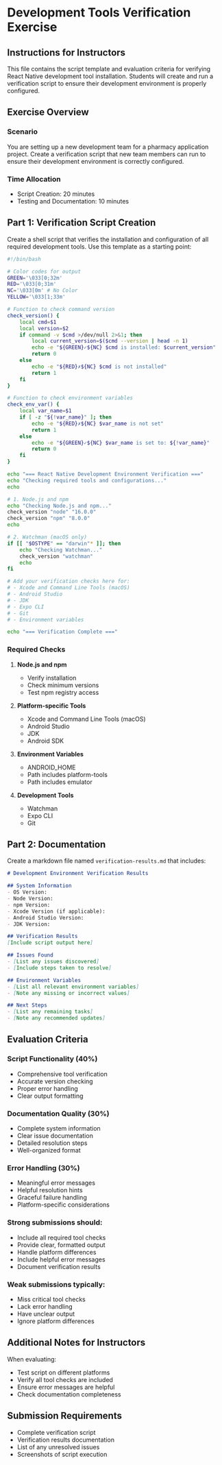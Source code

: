 # Development Tools Verification Exercise

## Instructions for Instructors
This file contains the script template and evaluation criteria for verifying React Native development tool installation. Students will create and run a verification script to ensure their development environment is properly configured.

## Exercise Overview

### Scenario
You are setting up a new development team for a pharmacy application project. Create a verification script that new team members can run to ensure their development environment is correctly configured.

### Time Allocation
- Script Creation: 20 minutes
- Testing and Documentation: 10 minutes

## Part 1: Verification Script Creation

Create a shell script that verifies the installation and configuration of all required development tools. Use this template as a starting point:

```bash
#!/bin/bash

# Color codes for output
GREEN='\033[0;32m'
RED='\033[0;31m'
NC='\033[0m' # No Color
YELLOW='\033[1;33m'

# Function to check command version
check_version() {
    local cmd=$1
    local version=$2
    if command -v $cmd >/dev/null 2>&1; then
        local current_version=$($cmd --version | head -n 1)
        echo -e "${GREEN}✓${NC} $cmd is installed: $current_version"
        return 0
    else
        echo -e "${RED}✗${NC} $cmd is not installed"
        return 1
    fi
}

# Function to check environment variables
check_env_var() {
    local var_name=$1
    if [ -z "${!var_name}" ]; then
        echo -e "${RED}✗${NC} $var_name is not set"
        return 1
    else
        echo -e "${GREEN}✓${NC} $var_name is set to: ${!var_name}"
        return 0
    fi
}

echo "=== React Native Development Environment Verification ==="
echo "Checking required tools and configurations..."
echo

# 1. Node.js and npm
echo "Checking Node.js and npm..."
check_version "node" "16.0.0"
check_version "npm" "8.0.0"
echo

# 2. Watchman (macOS only)
if [[ "$OSTYPE" == "darwin"* ]]; then
    echo "Checking Watchman..."
    check_version "watchman"
    echo
fi

# Add your verification checks here for:
# - Xcode and Command Line Tools (macOS)
# - Android Studio
# - JDK
# - Expo CLI
# - Git
# - Environment variables

echo "=== Verification Complete ==="
```

### Required Checks

1. **Node.js and npm**
   - Verify installation
   - Check minimum versions
   - Test npm registry access

2. **Platform-specific Tools**
   - Xcode and Command Line Tools (macOS)
   - Android Studio
   - JDK
   - Android SDK

3. **Environment Variables**
   - ANDROID_HOME
   - Path includes platform-tools
   - Path includes emulator

4. **Development Tools**
   - Watchman
   - Expo CLI
   - Git

## Part 2: Documentation

Create a markdown file named `verification-results.md` that includes:

```markdown
# Development Environment Verification Results

## System Information
- OS Version:
- Node Version:
- npm Version:
- Xcode Version (if applicable):
- Android Studio Version:
- JDK Version:

## Verification Results
[Include script output here]

## Issues Found
- [List any issues discovered]
- [Include steps taken to resolve]

## Environment Variables
- [List all relevant environment variables]
- [Note any missing or incorrect values]

## Next Steps
- [List any remaining tasks]
- [Note any recommended updates]
```

## Evaluation Criteria

### Script Functionality (40%)
- Comprehensive tool verification
- Accurate version checking
- Proper error handling
- Clear output formatting

### Documentation Quality (30%)
- Complete system information
- Clear issue documentation
- Detailed resolution steps
- Well-organized format

### Error Handling (30%)
- Meaningful error messages
- Helpful resolution hints
- Graceful failure handling
- Platform-specific considerations

### Strong submissions should:
- Include all required tool checks
- Provide clear, formatted output
- Handle platform differences
- Include helpful error messages
- Document verification results

### Weak submissions typically:
- Miss critical tool checks
- Lack error handling
- Have unclear output
- Ignore platform differences

## Additional Notes for Instructors

When evaluating:
- Test script on different platforms
- Verify all tool checks are included
- Ensure error messages are helpful
- Check documentation completeness

## Submission Requirements
- Complete verification script
- Verification results documentation
- List of any unresolved issues
- Screenshots of script execution 